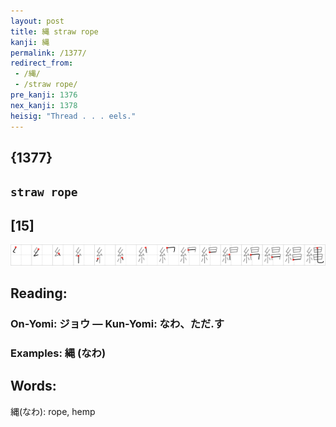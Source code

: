 ```yaml
---
layout: post
title: 縄 straw rope
kanji: 縄
permalink: /1377/
redirect_from:
 - /縄/
 - /straw rope/
pre_kanji: 1376
nex_kanji: 1378
heisig: "Thread . . . eels."
---
```


## {1377}

## `straw rope`

## [15]

<div class="stroke"><img src="../images/E7B884.png" /></div>

## Reading:

### On-Yomi: ジョウ &mdash; Kun-Yomi: なわ、ただ.す

### Examples: 縄 (なわ)

## Words:

縄(なわ): rope, hemp
